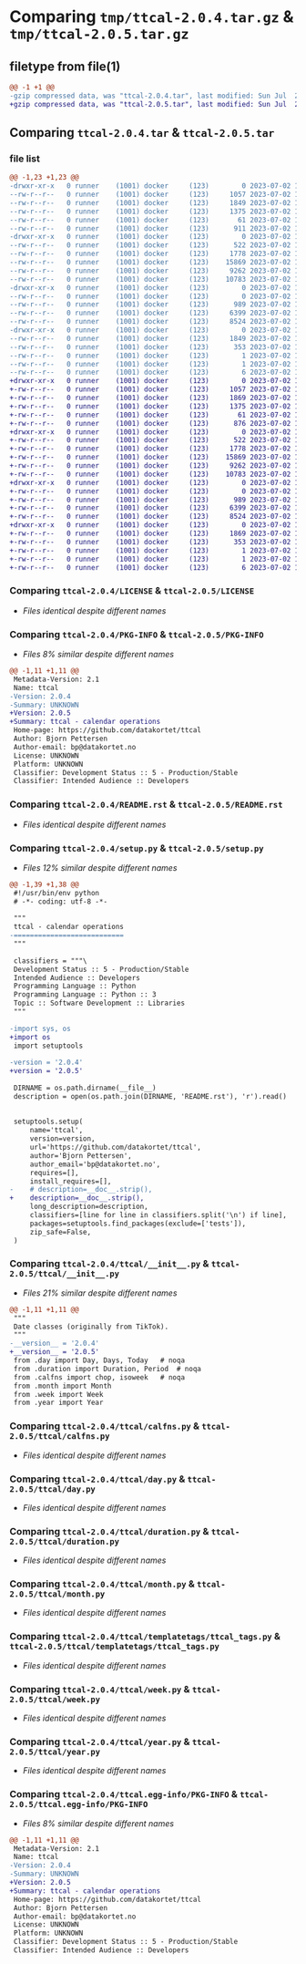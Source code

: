 # Comparing `tmp/ttcal-2.0.4.tar.gz` & `tmp/ttcal-2.0.5.tar.gz`

## filetype from file(1)

```diff
@@ -1 +1 @@
-gzip compressed data, was "ttcal-2.0.4.tar", last modified: Sun Jul  2 19:53:12 2023, max compression
+gzip compressed data, was "ttcal-2.0.5.tar", last modified: Sun Jul  2 19:59:31 2023, max compression
```

## Comparing `ttcal-2.0.4.tar` & `ttcal-2.0.5.tar`

### file list

```diff
@@ -1,23 +1,23 @@
-drwxr-xr-x   0 runner    (1001) docker     (123)        0 2023-07-02 19:53:12.643231 ttcal-2.0.4/
--rw-r--r--   0 runner    (1001) docker     (123)     1057 2023-07-02 19:53:00.000000 ttcal-2.0.4/LICENSE
--rw-r--r--   0 runner    (1001) docker     (123)     1849 2023-07-02 19:53:12.643231 ttcal-2.0.4/PKG-INFO
--rw-r--r--   0 runner    (1001) docker     (123)     1375 2023-07-02 19:53:00.000000 ttcal-2.0.4/README.rst
--rw-r--r--   0 runner    (1001) docker     (123)       61 2023-07-02 19:53:12.643231 ttcal-2.0.4/setup.cfg
--rw-r--r--   0 runner    (1001) docker     (123)      911 2023-07-02 19:53:00.000000 ttcal-2.0.4/setup.py
-drwxr-xr-x   0 runner    (1001) docker     (123)        0 2023-07-02 19:53:12.643231 ttcal-2.0.4/ttcal/
--rw-r--r--   0 runner    (1001) docker     (123)      522 2023-07-02 19:53:00.000000 ttcal-2.0.4/ttcal/__init__.py
--rw-r--r--   0 runner    (1001) docker     (123)     1778 2023-07-02 19:53:00.000000 ttcal-2.0.4/ttcal/calfns.py
--rw-r--r--   0 runner    (1001) docker     (123)    15869 2023-07-02 19:53:00.000000 ttcal-2.0.4/ttcal/day.py
--rw-r--r--   0 runner    (1001) docker     (123)     9262 2023-07-02 19:53:00.000000 ttcal-2.0.4/ttcal/duration.py
--rw-r--r--   0 runner    (1001) docker     (123)    10783 2023-07-02 19:53:00.000000 ttcal-2.0.4/ttcal/month.py
-drwxr-xr-x   0 runner    (1001) docker     (123)        0 2023-07-02 19:53:12.643231 ttcal-2.0.4/ttcal/templatetags/
--rw-r--r--   0 runner    (1001) docker     (123)        0 2023-07-02 19:53:00.000000 ttcal-2.0.4/ttcal/templatetags/__init__.py
--rw-r--r--   0 runner    (1001) docker     (123)      989 2023-07-02 19:53:00.000000 ttcal-2.0.4/ttcal/templatetags/ttcal_tags.py
--rw-r--r--   0 runner    (1001) docker     (123)     6399 2023-07-02 19:53:00.000000 ttcal-2.0.4/ttcal/week.py
--rw-r--r--   0 runner    (1001) docker     (123)     8524 2023-07-02 19:53:00.000000 ttcal-2.0.4/ttcal/year.py
-drwxr-xr-x   0 runner    (1001) docker     (123)        0 2023-07-02 19:53:12.643231 ttcal-2.0.4/ttcal.egg-info/
--rw-r--r--   0 runner    (1001) docker     (123)     1849 2023-07-02 19:53:12.000000 ttcal-2.0.4/ttcal.egg-info/PKG-INFO
--rw-r--r--   0 runner    (1001) docker     (123)      353 2023-07-02 19:53:12.000000 ttcal-2.0.4/ttcal.egg-info/SOURCES.txt
--rw-r--r--   0 runner    (1001) docker     (123)        1 2023-07-02 19:53:12.000000 ttcal-2.0.4/ttcal.egg-info/dependency_links.txt
--rw-r--r--   0 runner    (1001) docker     (123)        1 2023-07-02 19:53:12.000000 ttcal-2.0.4/ttcal.egg-info/not-zip-safe
--rw-r--r--   0 runner    (1001) docker     (123)        6 2023-07-02 19:53:12.000000 ttcal-2.0.4/ttcal.egg-info/top_level.txt
+drwxr-xr-x   0 runner    (1001) docker     (123)        0 2023-07-02 19:59:31.648700 ttcal-2.0.5/
+-rw-r--r--   0 runner    (1001) docker     (123)     1057 2023-07-02 19:59:19.000000 ttcal-2.0.5/LICENSE
+-rw-r--r--   0 runner    (1001) docker     (123)     1869 2023-07-02 19:59:31.648700 ttcal-2.0.5/PKG-INFO
+-rw-r--r--   0 runner    (1001) docker     (123)     1375 2023-07-02 19:59:19.000000 ttcal-2.0.5/README.rst
+-rw-r--r--   0 runner    (1001) docker     (123)       61 2023-07-02 19:59:31.648700 ttcal-2.0.5/setup.cfg
+-rw-r--r--   0 runner    (1001) docker     (123)      876 2023-07-02 19:59:19.000000 ttcal-2.0.5/setup.py
+drwxr-xr-x   0 runner    (1001) docker     (123)        0 2023-07-02 19:59:31.648700 ttcal-2.0.5/ttcal/
+-rw-r--r--   0 runner    (1001) docker     (123)      522 2023-07-02 19:59:19.000000 ttcal-2.0.5/ttcal/__init__.py
+-rw-r--r--   0 runner    (1001) docker     (123)     1778 2023-07-02 19:59:19.000000 ttcal-2.0.5/ttcal/calfns.py
+-rw-r--r--   0 runner    (1001) docker     (123)    15869 2023-07-02 19:59:19.000000 ttcal-2.0.5/ttcal/day.py
+-rw-r--r--   0 runner    (1001) docker     (123)     9262 2023-07-02 19:59:19.000000 ttcal-2.0.5/ttcal/duration.py
+-rw-r--r--   0 runner    (1001) docker     (123)    10783 2023-07-02 19:59:19.000000 ttcal-2.0.5/ttcal/month.py
+drwxr-xr-x   0 runner    (1001) docker     (123)        0 2023-07-02 19:59:31.648700 ttcal-2.0.5/ttcal/templatetags/
+-rw-r--r--   0 runner    (1001) docker     (123)        0 2023-07-02 19:59:19.000000 ttcal-2.0.5/ttcal/templatetags/__init__.py
+-rw-r--r--   0 runner    (1001) docker     (123)      989 2023-07-02 19:59:19.000000 ttcal-2.0.5/ttcal/templatetags/ttcal_tags.py
+-rw-r--r--   0 runner    (1001) docker     (123)     6399 2023-07-02 19:59:19.000000 ttcal-2.0.5/ttcal/week.py
+-rw-r--r--   0 runner    (1001) docker     (123)     8524 2023-07-02 19:59:19.000000 ttcal-2.0.5/ttcal/year.py
+drwxr-xr-x   0 runner    (1001) docker     (123)        0 2023-07-02 19:59:31.648700 ttcal-2.0.5/ttcal.egg-info/
+-rw-r--r--   0 runner    (1001) docker     (123)     1869 2023-07-02 19:59:31.000000 ttcal-2.0.5/ttcal.egg-info/PKG-INFO
+-rw-r--r--   0 runner    (1001) docker     (123)      353 2023-07-02 19:59:31.000000 ttcal-2.0.5/ttcal.egg-info/SOURCES.txt
+-rw-r--r--   0 runner    (1001) docker     (123)        1 2023-07-02 19:59:31.000000 ttcal-2.0.5/ttcal.egg-info/dependency_links.txt
+-rw-r--r--   0 runner    (1001) docker     (123)        1 2023-07-02 19:59:31.000000 ttcal-2.0.5/ttcal.egg-info/not-zip-safe
+-rw-r--r--   0 runner    (1001) docker     (123)        6 2023-07-02 19:59:31.000000 ttcal-2.0.5/ttcal.egg-info/top_level.txt
```

### Comparing `ttcal-2.0.4/LICENSE` & `ttcal-2.0.5/LICENSE`

 * *Files identical despite different names*

### Comparing `ttcal-2.0.4/PKG-INFO` & `ttcal-2.0.5/PKG-INFO`

 * *Files 8% similar despite different names*

```diff
@@ -1,11 +1,11 @@
 Metadata-Version: 2.1
 Name: ttcal
-Version: 2.0.4
-Summary: UNKNOWN
+Version: 2.0.5
+Summary: ttcal - calendar operations
 Home-page: https://github.com/datakortet/ttcal
 Author: Bjorn Pettersen
 Author-email: bp@datakortet.no
 License: UNKNOWN
 Platform: UNKNOWN
 Classifier: Development Status :: 5 - Production/Stable
 Classifier: Intended Audience :: Developers
```

### Comparing `ttcal-2.0.4/README.rst` & `ttcal-2.0.5/README.rst`

 * *Files identical despite different names*

### Comparing `ttcal-2.0.4/setup.py` & `ttcal-2.0.5/setup.py`

 * *Files 12% similar despite different names*

```diff
@@ -1,39 +1,38 @@
 #!/usr/bin/env python
 # -*- coding: utf-8 -*-
 
 """
 ttcal - calendar operations
-===========================
 """
 
 classifiers = """\
 Development Status :: 5 - Production/Stable
 Intended Audience :: Developers
 Programming Language :: Python
 Programming Language :: Python :: 3
 Topic :: Software Development :: Libraries
 """
 
-import sys, os
+import os
 import setuptools
 
-version = '2.0.4'
+version = '2.0.5'
 
 DIRNAME = os.path.dirname(__file__)
 description = open(os.path.join(DIRNAME, 'README.rst'), 'r').read()
 
 
 setuptools.setup(
     name='ttcal',
     version=version,
     url='https://github.com/datakortet/ttcal',
     author='Bjorn Pettersen',
     author_email='bp@datakortet.no',
     requires=[],
     install_requires=[],
-    # description=__doc__.strip(),
+    description=__doc__.strip(),
     long_description=description,
     classifiers=[line for line in classifiers.split('\n') if line],
     packages=setuptools.find_packages(exclude=['tests']),
     zip_safe=False,
 )
```

### Comparing `ttcal-2.0.4/ttcal/__init__.py` & `ttcal-2.0.5/ttcal/__init__.py`

 * *Files 21% similar despite different names*

```diff
@@ -1,11 +1,11 @@
 """
 Date classes (originally from TikTok).
 """
-__version__ = '2.0.4'
+__version__ = '2.0.5'
 from .day import Day, Days, Today   # noqa  
 from .duration import Duration, Period  # noqa
 from .calfns import chop, isoweek   # noqa
 from .month import Month
 from .week import Week
 from .year import Year
```

### Comparing `ttcal-2.0.4/ttcal/calfns.py` & `ttcal-2.0.5/ttcal/calfns.py`

 * *Files identical despite different names*

### Comparing `ttcal-2.0.4/ttcal/day.py` & `ttcal-2.0.5/ttcal/day.py`

 * *Files identical despite different names*

### Comparing `ttcal-2.0.4/ttcal/duration.py` & `ttcal-2.0.5/ttcal/duration.py`

 * *Files identical despite different names*

### Comparing `ttcal-2.0.4/ttcal/month.py` & `ttcal-2.0.5/ttcal/month.py`

 * *Files identical despite different names*

### Comparing `ttcal-2.0.4/ttcal/templatetags/ttcal_tags.py` & `ttcal-2.0.5/ttcal/templatetags/ttcal_tags.py`

 * *Files identical despite different names*

### Comparing `ttcal-2.0.4/ttcal/week.py` & `ttcal-2.0.5/ttcal/week.py`

 * *Files identical despite different names*

### Comparing `ttcal-2.0.4/ttcal/year.py` & `ttcal-2.0.5/ttcal/year.py`

 * *Files identical despite different names*

### Comparing `ttcal-2.0.4/ttcal.egg-info/PKG-INFO` & `ttcal-2.0.5/ttcal.egg-info/PKG-INFO`

 * *Files 8% similar despite different names*

```diff
@@ -1,11 +1,11 @@
 Metadata-Version: 2.1
 Name: ttcal
-Version: 2.0.4
-Summary: UNKNOWN
+Version: 2.0.5
+Summary: ttcal - calendar operations
 Home-page: https://github.com/datakortet/ttcal
 Author: Bjorn Pettersen
 Author-email: bp@datakortet.no
 License: UNKNOWN
 Platform: UNKNOWN
 Classifier: Development Status :: 5 - Production/Stable
 Classifier: Intended Audience :: Developers
```

